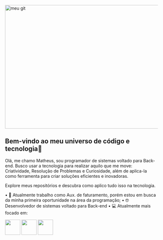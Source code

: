 
<img width="1248" height="407" alt="meu git" src="https://github.com/user-attachments/assets/cf7904fb-49d0-4106-a020-3035378af6d0" />


## Bem-vindo ao meu universo de código e tecnologia👋

Olá, me chamo Matheus, sou programador de sistemas voltado para Back-end. Busco usar a tecnologia para realizar aquilo que me move: Criatividade, Resolução de Problemas e Curiosidade, além de aplica-la como ferramenta para criar soluções eficientes e inovadoras. 

Explore meus repositórios e descubra como aplico tudo isso na tecnologia.

 • 💼 Atualmente trabalho como Aux. de faturamento, porém estou em busca da minha primeira oportunidade na área da programação;
 • 🤓 Desenvolvedor de sistemas voltado para Back-end
 • 💻 Atualmente mais focado em:

 <div display="inline">
    <img width='50' height='50' src="https://cdn.jsdelivr.net/gh/devicons/devicon@latest/icons/csharp/csharp-original.svg" />
    <img width='50' height='50' src="https://cdn.jsdelivr.net/gh/devicons/devicon@latest/icons/mysql/mysql-original-wordmark.svg" />
    <img width='50' height='50' src="https://cdn.jsdelivr.net/gh/devicons/devicon@latest/icons/java/java-original.svg" />
 </div>


<!--
-->

